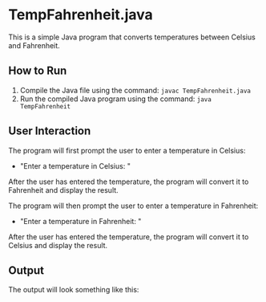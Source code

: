 # TempFahrenheit.java

This is a simple Java program that converts temperatures between Celsius and Fahrenheit.

## How to Run

1. Compile the Java file using the command: `javac TempFahrenheit.java`
2. Run the compiled Java program using the command: `java TempFahrenheit`

## User Interaction

The program will first prompt the user to enter a temperature in Celsius:

- "Enter a temperature in Celsius: "

After the user has entered the temperature, the program will convert it to Fahrenheit and display the result.

The program will then prompt the user to enter a temperature in Fahrenheit:

- "Enter a temperature in Fahrenheit: "

After the user has entered the temperature, the program will convert it to Celsius and display the result.

## Output

The output will look something like this:
